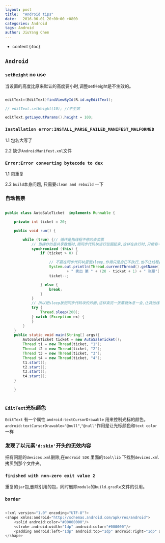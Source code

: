 ```yaml
---
layout: post
title:  "Android tips"
date:   2016-06-01 20:00:00 +0800
categories: Android
tags: Android
author: JiuYang Chen
---
```


* content
{:toc}




## `Android`

###  `setHeight` no use

当设置的高度比原来默认的高度要小时,调整setHeight是不生效的。

```java

editText=(EditText)findViewById(R.id.myEditText);

// editText.setHeight(10); //不生效

editText.getLayoutParams().height = 100; 

```

### `Installation error:INSTALL_PARSE_FAILED_MANIFEST_MALFORMED`

1.1 包名大写了

2.2 缺少`AndroidManifest.xml`文件


### `Error:Error converting bytecode to dex`

1.1 包重复

2.2 `build`本身问题, 只需要`clean and rebuild` 一下

### 自动售票

```java

public class AutoSaleTicket  implements Runnable {

    private int ticket = 20;

    public void run() {

        while (true) {// 循环是指线程不停的去卖票
            // 当操作的是共享数据时,用同步代码块进行包围起来,这样在执行时,只能有一个线程执行同步代码块里面的内容
            synchronized (this) {
                if (ticket > 0) {

                    // 不要在同步代码块里面sleep,作用只是自已不执行,也不让线程执行
                    System.out.println(Thread.currentThread().getName()
                            + " 卖出 第 " + (20 - ticket + 1) + " 张票");
                    ticket--;

                } else {
                    break;
                }
            }
            // 所以把sleep放到同步代码块的外面,这样卖完一张票就休息一会,让其他线程再卖,这样所有的线程都可以卖票
            try {
                Thread.sleep(200);
            } catch (Exception ex) {
            }
        }
    }
    public static void main(String[] args){
        AutoSaleTicket ticket = new AutoSaleTicket();
        Thread t1 = new Thread(ticket, "1");
        Thread t2 = new Thread(ticket, "2");
        Thread t3 = new Thread(ticket, "3");
        Thread t4 = new Thread(ticket, "4");
        t1.start();
        t2.start();
        t3.start();
        t4.start();
    }

    }
	
```	

### `EditText`光标颜色
	
`EditText` 有一个属性 `android:textCursorDrawable` 用来控制光标的颜色。`android:textCursorDrawable="@null"`,`"@null"`作用是让光标颜色和`text color`一样
	
### 发现了以元素`'d:skin'`开头的无效内容	

把有问题的`devices.xml`删除,在`Android SDK` 里面的`tool\lib` 下找到`devices.xml`拷贝到那个文件夹。
	
### `finished with non-zero exit value 2`

重复的`jar`包,删除引用的包，同时删除`module`的`build.gradle`文件的引用。

### `border`

```java

<?xml version="1.0" encoding="UTF-8"?>
<shape xmlns:android="http://schemas.android.com/apk/res/android">
    <solid android:color="#00000000"/>
    <stroke android:width="1dp" android:color="#000000"/>
    <padding android:left="1dp" android:top="1dp" android:right="1dp" android:bottom="1dp" />
</shape>

```



















	